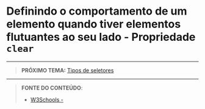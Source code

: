 # Definindo o comportamento de um elemento quando tiver elementos flutuantes ao seu lado - Propriedade `clear`





***

> **PRÓXIMO TEMA:** [Tipos de seletores](/conteudo/16-seletores)

***


> **FONTE DO CONTEÚDO**:
>
> - [W3Schools - ]()
